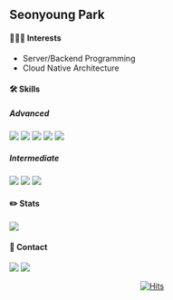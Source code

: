 ## Seonyoung Park

#### 👩🏻‍💻 Interests
- Server/Backend Programming
- Cloud Native Architecture

#### 🛠️ Skills
##### Advanced
<img src="https://img.shields.io/badge/Javascript-F7DF1E?style=for-the-badge&logo=Javascript&logoColor=white"> <img src="https://img.shields.io/badge/Node.js-339933?style=for-the-badge&logo=Node.js&logoColor=white"> <img src="https://img.shields.io/badge/Express-000000?style=for-the-badge&logo=Express&logoColor=white"> <img src="https://img.shields.io/badge/MySQL-4479A1?style=for-the-badge&logo=MySQL&logoColor=white"> <img src="https://img.shields.io/badge/AWS-FF9900?style=for-the-badge&logo=Amazon AWS&logoColor=white">

##### Intermediate

<img src="https://img.shields.io/badge/Python-3776AB?style=for-the-badge&logo=Python&logoColor=white"> <img src="https://img.shields.io/badge/Java-007396?style=for-the-badge&logo=Java&logoColor=white"/> <img src="https://img.shields.io/badge/Spring Boot-6DB33F?style=for-the-badge&logo=Spring Boot&logoColor=white"> 

#### ✏️ Stats
<img align="center" src="https://github-readme-stats.vercel.app/api?username=seonyounggg&count_private=true&show_icons=true&theme=default&hide=stars&hide_border=true&hide_title=true&bg_color=f5faff"/>

#### 📱 Contact
<a href="https://www.linkedin.com/in/seonyoung-park" target="_blank"><img src="https://img.shields.io/badge/LinkedIn-0A66C2?style=for-the-badge&logo=LinkedIn&logoColor=white"/></a> <a href="mailto:parkseonyoung1213@gmail.com" target="_blank"><img src="https://img.shields.io/badge/Gmail-EA4335?style=for-the-badge&logo=Gmail&logoColor=white"/></a>

<div align="center">

[![Hits](https://hits.seeyoufarm.com/api/count/incr/badge.svg?url=https%3A%2F%2Fgithub.com%2Fseonyounggg&count_bg=%2379C83D&title_bg=%23555555&icon=googlekeep.svg&icon_color=%23E7E7E7&title=hits&edge_flat=false)](https://hits.seeyoufarm.com)

</div>
